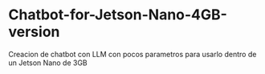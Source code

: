 # Chatbot-for-Jetson-Nano-4GB-version
Creacion de chatbot con LLM con pocos parametros para usarlo dentro de un Jetson Nano de 3GB
